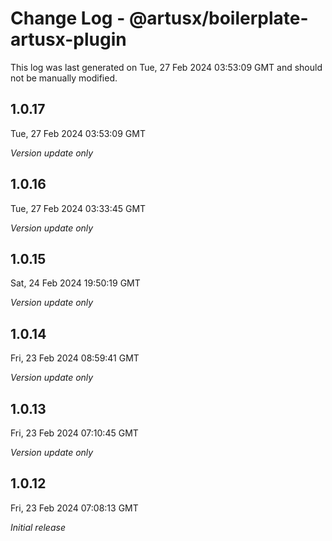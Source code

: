 # Change Log - @artusx/boilerplate-artusx-plugin

This log was last generated on Tue, 27 Feb 2024 03:53:09 GMT and should not be manually modified.

## 1.0.17
Tue, 27 Feb 2024 03:53:09 GMT

_Version update only_

## 1.0.16
Tue, 27 Feb 2024 03:33:45 GMT

_Version update only_

## 1.0.15
Sat, 24 Feb 2024 19:50:19 GMT

_Version update only_

## 1.0.14
Fri, 23 Feb 2024 08:59:41 GMT

_Version update only_

## 1.0.13
Fri, 23 Feb 2024 07:10:45 GMT

_Version update only_

## 1.0.12
Fri, 23 Feb 2024 07:08:13 GMT

_Initial release_

